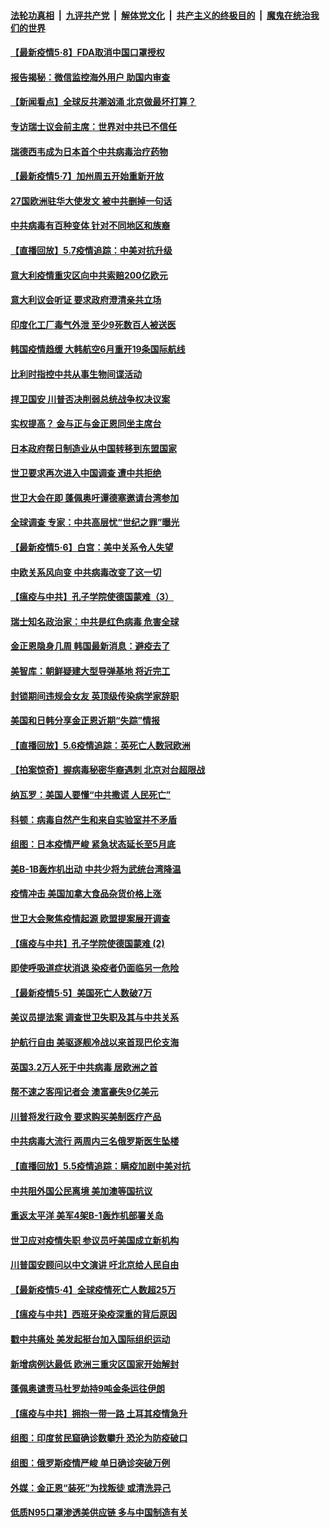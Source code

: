 

####  [法轮功真相](../../../../basic/blob/master/README.md?t=05081301) &nbsp;|&nbsp; [九评共产党](../../../../9ping.md/blob/master/README.md?t=05081301) &nbsp;|&nbsp; [解体党文化](../../../../jtdwh.md/blob/master/README.md?t=05081301)  &nbsp;|&nbsp; [共产主义的终极目的](../../../../gczydzjmd.md/blob/master/README.md?t=05081301) &nbsp;|&nbsp; [魔鬼在统治我们的世界](../../../../mgztzwmdsj.md/blob/master/README.md?t=05081301) 

#### [【最新疫情5·8】FDA取消中国口罩授权](../pages/nsc418/n12088365.md?t=05081301) 

#### [报告揭秘：微信监控海外用户 助国内审查](../pages/nsc418/n12091199.md?t=05081301) 

#### [【新闻看点】全球反共潮汹涌 北京做最坏打算？](../pages/nsc418/n12091113.md?t=05081301) 

#### [专访瑞士议会前主席：世界对中共已不信任](../pages/nsc418/n12091364.md?t=05081301) 

#### [瑞德西韦成为日本首个中共病毒治疗药物](../pages/nsc418/n12091166.md?t=05081301) 

#### [【最新疫情5·7】加州周五开始重新开放](../pages/nsc418/n12088561.md?t=05081301) 

#### [27国欧洲驻华大使发文 被中共删掉一句话](../pages/nsc418/n12090653.md?t=05081301) 

#### [中共病毒有百种变体 针对不同地区和族裔](../pages/nsc418/n12090534.md?t=05081301) 

#### [【直播回放】5.7疫情追踪：中美对抗升级](../pages/nsc418/n12090116.md?t=05081301) 

#### [意大利疫情重灾区向中共索赔200亿欧元](../pages/nsc418/n12090074.md?t=05081301) 

#### [意大利议会听证 要求政府澄清亲共立场](../pages/nsc418/n12089985.md?t=05081301) 

#### [印度化工厂毒气外泄 至少9死数百人被送医](../pages/nsc418/n12089865.md?t=05081301) 

#### [韩国疫情趋缓 大韩航空6月重开19条国际航线](../pages/nsc418/n12089931.md?t=05081301) 

#### [比利时指控中共从事生物间谍活动](../pages/nsc418/n12088699.md?t=05081301) 

#### [捍卫国安 川普否决削弱总统战争权决议案](../pages/nsc418/n12088849.md?t=05081301) 

#### [实权提高？ 金与正与金正恩同坐主席台](../pages/nsc418/n12088419.md?t=05081301) 

#### [日本政府帮日制造业从中国转移到东盟国家](../pages/nsc418/n12088136.md?t=05081301) 

#### [世卫要求再次进入中国调查 遭中共拒绝](../pages/nsc418/n12088138.md?t=05081301) 

#### [世卫大会在即 蓬佩奥吁谭德塞邀请台湾参加](../pages/nsc418/n12088309.md?t=05081301) 

#### [全球调查 专家：中共高层忧“世纪之罪”曝光](../pages/nsc418/n12088248.md?t=05081301) 

#### [【最新疫情5·6】白宫：美中关系令人失望](../pages/nsc418/n12085797.md?t=05081301) 

#### [中欧关系风向变 中共病毒改变了这一切](../pages/nsc418/n12087998.md?t=05081301) 

#### [【瘟疫与中共】孔子学院使德国蒙难（3）](../pages/nsc418/n12079809.md?t=05081301) 

#### [瑞士知名政治家：中共是红色病毒 危害全球](../pages/nsc418/n12087864.md?t=05081301) 

#### [金正恩隐身几周 韩国最新消息：避疫去了](../pages/nsc418/n12087931.md?t=05081301) 

#### [美智库：朝鲜疑建大型导弹基地 将近完工](../pages/nsc418/n12087833.md?t=05081301) 

#### [封锁期间违规会女友 英顶级传染病学家辞职](../pages/nsc418/n12087600.md?t=05081301) 

#### [美国和日韩分享金正恩近期“失踪”情报](../pages/nsc418/n12087507.md?t=05081301) 

#### [【直播回放】5.6疫情追踪：英死亡人数冠欧洲](../pages/nsc418/n12087417.md?t=05081301) 

#### [【拍案惊奇】握病毒秘密华裔遇刺 北京对台超限战](../pages/nsc418/n12086030.md?t=05081301) 

#### [纳瓦罗：美国人要懂“中共撒谎 人民死亡”](../pages/nsc418/n12085419.md?t=05081301) 

#### [科顿：病毒自然产生和来自实验室并不矛盾](../pages/nsc418/n12085647.md?t=05081301) 

#### [组图：日本疫情严峻 紧急状态延长至5月底](../pages/nsc418/n12083944.md?t=05081301) 

#### [美B-1B轰炸机出动 中共少将为武统台湾降温](../pages/nsc418/n12085708.md?t=05081301) 

#### [疫情冲击 美国加拿大食品杂货价格上涨](../pages/nsc418/n12085691.md?t=05081301) 

#### [世卫大会聚焦疫情起源 欧盟提案展开调查](../pages/nsc418/n12085584.md?t=05081301) 

#### [【瘟疫与中共】孔子学院使德国蒙难 (2)](../pages/nsc418/n12042259.md?t=05081301) 

#### [即使呼吸道症状消退 染疫者仍面临另一危险](../pages/nsc418/n12085297.md?t=05081301) 

#### [【最新疫情5·5】美国死亡人数破7万](../pages/nsc418/n12083279.md?t=05081301) 

#### [美议员提法案 调查世卫失职及其与中共关系](../pages/nsc418/n12085196.md?t=05081301) 

#### [护航行自由 美驱逐舰冷战以来首现巴伦支海](../pages/nsc418/n12085123.md?t=05081301) 

#### [英国3.2万人死于中共病毒 居欧洲之首](../pages/nsc418/n12084883.md?t=05081301) 

#### [帮不速之客闯记者会 澳富豪失9亿美元](../pages/nsc418/n12084414.md?t=05081301) 

#### [川普将发行政令 要求购买美制医疗产品](../pages/nsc418/n12084978.md?t=05081301) 

#### [中共病毒大流行 两周内三名俄罗斯医生坠楼](../pages/nsc418/n12084690.md?t=05081301) 

#### [【直播回放】5.5疫情追踪：瞒疫加剧中美对抗](../pages/nsc418/n12084597.md?t=05081301) 

#### [中共阻外国公民离境 美加澳等国抗议](../pages/nsc418/n12084377.md?t=05081301) 

#### [重返太平洋 美军4架B-1轰炸机部署关岛](../pages/nsc418/n12084348.md?t=05081301) 

#### [世卫应对疫情失职 参议员吁美国成立新机构](../pages/nsc418/n12083536.md?t=05081301) 

#### [川普国安顾问以中文演讲 吁北京给人民自由](../pages/nsc418/n12083262.md?t=05081301) 

#### [【最新疫情5·4】全球疫情死亡人数超25万](../pages/nsc418/n12079010.md?t=05081301) 

#### [【瘟疫与中共】西班牙染疫深重的背后原因](../pages/nsc418/n12081813.md?t=05081301) 

#### [戳中共痛处 美发起挺台加入国际组织运动](../pages/nsc418/n12082645.md?t=05081301) 

#### [新增病例达最低 欧洲三重灾区国家开始解封](../pages/nsc418/n12082587.md?t=05081301) 

#### [蓬佩奥谴责马杜罗劫持9吨金条运往伊朗](../pages/nsc418/n12082228.md?t=05081301) 

#### [【瘟疫与中共】拥抱一带一路 土耳其疫情急升](../pages/nsc418/n12081926.md?t=05081301) 

#### [组图：印度贫民窟确诊数攀升 恐沦为防疫破口](../pages/nsc418/n12081541.md?t=05081301) 

#### [组图：俄罗斯疫情严峻 单日确诊突破万例](../pages/nsc418/n12081194.md?t=05081301) 

#### [外媒：金正恩“装死”为找叛徒 或清洗异己](../pages/nsc418/n12082462.md?t=05081301) 

#### [低质N95口罩渗透美供应链 多与中国制造有关](../pages/nsc418/n12081986.md?t=05081301) 

